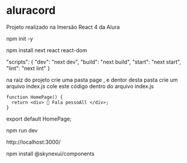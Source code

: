 # aluracord

Projeto realizado na Imersão React 4 da Alura

npm init -y

npm install next react react-dom

"scripts": {
"dev": "next dev",
"build": "next build",
"start": "next start",
"lint": "next lint"
}

na raiz do projeto crie uma pasta page , e dentor desta pasta crie um arquivo index.js
cole este código dentro do arquivo index.js

```
function HomePage() {
  return <div> 🚀 Fala pessoAll </div>;
}
```

export default HomePage;

npm run dev

http://localhost:3000/

npm install @skynexui/components
